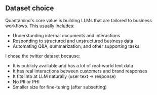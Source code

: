 ## Dataset choice

Quantamind's core value is building LLMs that are tailored to business workflows. This usually includes:
- Understanding internal documents and interactions
- Responding to structured and unstructured business data
- Automating Q&A, summarization, and other supporting tasks

I chose the twitter dataset because:
- It is publicly available and has a lot of real-world text data
- It has real interactions between customers and brand responses
- It fits into at LLM naturally (user text -> response)
- No PII or PHI
- Smaller size for fine-tuning (after subsetting)

